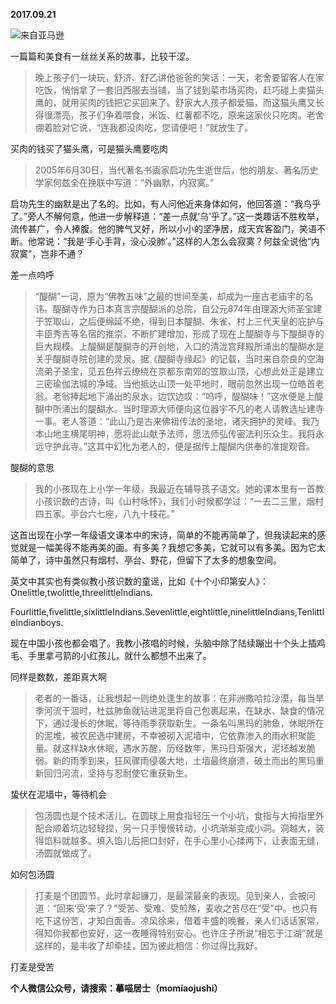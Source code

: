
          
**2017.09.21**

![](https://pic1.zhimg.com/v2-e31df62750409e52098ae5e3c4e1cf04.jpg)来自亚马逊


一篇篇和美食有一丝丝关系的故事，比较干涩。
>晚上孩子们一块玩，舒济、舒乙讲他爸爸的笑话：一天，老舍要留客人在家吃饭，悄悄拿了一套旧西服去当铺，当了钱到菜市场买肉，赶巧碰上卖猫头鹰的，就用买肉的钱把它买回来了。舒家大人孩子都爱猫，而这猫头鹰又长得很漂亮，孩子们争着喂食，米饭、红薯都不吃，原来这家伙只吃肉。老舍绷着脸对它说，“连我都没肉吃，您请便吧！”就放生了。



买肉的钱买了猫头鹰，可是猫头鹰要吃肉
>2005年6月30日，当代著名书画家启功先生逝世后，他的朋友、著名历史学家何兹全在挽联中写道：“外幽默，内寂寞。”

启功先生的幽默是出了名的。比如，有人问他近来身体如何，他回答道：“我鸟乎了。”旁人不解何意，他进一步解释道：“差一点就‘乌’乎了。”这一类趣话不胜枚举，流传甚广，令人捧腹。他的脾气又好，所以小小的坚净居，成天宾客盈门，笑语不断。他常说：“我是‘手心手背，没心没肺’。”这样的人怎么会寂寞？何兹全说他“内寂寞”，岂非不通？



差一点呜呼
>“醍醐”一词，原为“佛教五味”之最的世间至美，却成为一座古老庙宇的名讳。醍醐寺作为日本真言宗醍醐派的总院，自公元874年由理源大师圣宝建于笠取山，之后便绵延不绝，得到日本醍醐、朱雀、村上三代天皇的庇护与丰臣秀吉等名宿的推崇，不断扩建增加，形成了现在上醍醐寺与下醍醐寺的巨大规模。上醍醐是醍醐寺的开创地，入口的清泷宫拜殿所涌出的醍醐水是关乎醍醐寺院创建的灵泉。据《醍醐寺缘起》的记载，当时来自奈良的空海流弟子圣宝，见五色祥云缭绕在京都东南郊的笠取山顶，心想此处正是建立三密瑜伽法城的净域。当他抵达山顶一处平地时，眼前忽然出现一位皓首老翁。老翁捧起地下涌出的泉水，边饮边叹：“呜呼，醍醐味！”这水便是上醍醐中所涌出的醍醐水。当时理源大师便向这位器宇不凡的老人请教选址建寺一事。老人答道：“此山乃是古来佛祖传法的圣地，诸天拥护的灵峰。我乃本山地主横尾明神，愿将此山献予法师，愿法师弘传密法利乐众生。我将永远守护此寺。”这其中幻化为老人的，便是据传上醍醐内供奉的准提观音。



醍醐的意思
>我的小孩现在上小学一年级，我最近在辅导孩子语文。她的课本里有一首教小孩识数的古诗，叫《山村咏怀》，我们小时候都学过：“一去二三里，烟村四五家。亭台六七座，八九十枝花。”

这首出现在小学一年级语文课本中的宋诗，简单的不能再简单了，但我读起来的感觉就是一幅美得不能再美的画。有多美？我想它多美，它就可以有多美。因为它太简单了，诗中虽然只有烟村、亭台、野花，但留下了太多的想象空间。

英文中其实也有类似教小孩识数的童谣，比如《十个小印第安人》：Onelittle,twolittle,threelittleIndians.

Fourlittle,fivelittle,sixlittleIndians.Sevenlittle,eightlittle,ninelittleIndians,TenlittleIndianboys.

现在中国小孩也都会唱了。我教小孩唱的时候，头脑中除了陆续蹦出十个头上插鸡毛、手里拿弓箭的小红孩儿，就什么都想不出来了。



同样是数数，差距真大啊
>老者的一番话，让我想起一则绝处逢生的故事：在非洲撒哈拉沙漠，每当旱季河流干涸时，杜兹肺鱼就钻进泥里将自己包裹起来，在缺水、缺食的情况下，通过漫长的休眠，等待雨季获取新生。一条名叫黑玛的肺鱼，休眠所在的泥堆，被农民选中建房，不幸被砌入泥墙中，它依靠渗入的雨水积聚能量。就这样缺水休眠，遇水苏醒，历经数年，黑玛日渐强大，泥坯越发脆弱。新的雨季到来，狂风骤雨侵袭大地，土墙最终崩溃，破土而出的黑玛重新回归河流，坚持与忍耐使它重获新生。



蛰伏在泥墙中，等待机会
>包汤圆也是个技术活儿。在圆球上用食指轻压一个小坑，食指与大拇指里外配合顺着坑边轻轻捏，另一只手慢慢转动，小坑渐渐变成小洞。洞越大，装得馅料就越多。填入馅儿后把口封好，在手心里小心揉两下，让表面无缝，汤圆就做成了。



如何包汤圆
>打麦是个团圆节。此时拿起镰刀，是最深最亲的表现。见到亲人，会被问道：“回来‘受’来了？”受苦、受难、受煎熬，麦收之苦尽在“受”中。也只有吃下这份苦，才知白面香。凉风徐来，借着丰盛的晚餐，亲人们话话家常，得知你我都也安好，这一夜睡得特别安心。也许庄子所说“相忘于江湖”就是这样的，是丰收了却牵挂，因为彼此相信：你过得比我好。



打麦是受苦


**个人微信公众号，请搜索：摹喵居士（momiaojushi）**

        